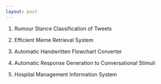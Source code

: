 ```yaml
---
layout: post
---
```


1. Rumour Stance Classification of Tweets &nbsp;&nbsp; <a href="https://github.com/sayhitosandy/Rumour_Stance_Classification" target="_blank" title="View Project on GitHub"><i class="fa fa-github fa-lg"></i></a>
&nbsp;

2. Efficient Meme Retrieval System &nbsp;&nbsp; <a href="https://github.com/sayhitosandy/Meme_Retrieval_System" target="_blank" title="View Project on GitHub"><i class="fa fa-github fa-lg"></i></a>

3. Automatic Handwritten Flowchart Converter &nbsp;&nbsp; <a href="https://github.com/sayhitosandy/Flowchart_Converter" target="_blank" title="View Project on GitHub"><i class="fa fa-github fa-lg"></i></a>

4. Automatic Response Generation to Conversational Stimuli &nbsp;&nbsp; <a href="https://github.com/sayhitosandy/Chatbot" target="_blank" title="View Project on GitHub"><i class="fa fa-github fa-lg"></i></a>

5. Hospital Management Information System &nbsp;&nbsp; <a href="https://github.com/sayhitosandy/HMIS" target="_blank" title="View Project on GitHub"><i class="fa fa-github fa-lg"></i></a>

